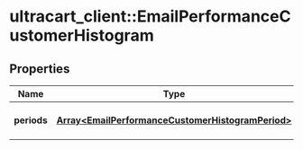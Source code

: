 # ultracart_client::EmailPerformanceCustomerHistogram

## Properties
Name | Type | Description | Notes
------------ | ------------- | ------------- | -------------
**periods** | [**Array&lt;EmailPerformanceCustomerHistogramPeriod&gt;**](EmailPerformanceCustomerHistogramPeriod.md) | Periods (newest to oldest) | [optional] 


